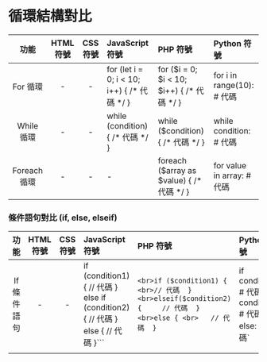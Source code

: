 # 循環結構對比

|     功能     | HTML 符號 | CSS 符號 | JavaScript 符號                             | PHP 符號                                   | Python 符號                 |
| :--------: | :-----: | :----: | :---------------------------------------- | :--------------------------------------- | :------------------------ |
|   For 循環   |    -    |   -    | for (let i = 0; i < 10; i++) { /* 代碼 */ } | for ($i = 0; $i < 10; $i++) { /* 代碼 */ } | for i in range(10):  # 代碼 |
|  While 循環  |    -    |   -    | while (condition) { /* 代碼 */ }            | while ($condition) { /* 代碼 */ }          | while condition:  # 代碼    |
| Foreach 循環 |    -    |   -    | -                                         | foreach ($array as $value) { /* 代碼 */ }  | for value in array:  # 代碼 |
### 條件語句對比 (if, else, elseif)

|   功能    | HTML 符號 | CSS 符號 | JavaScript 符號                                                                               | PHP 符號                                                                                                         | Python 符號                                                               |
| :-----: | :-----: | :----: | :------------------------------------------------------------------------------------------ | :------------------------------------------------------------------------------------------------------------- | :---------------------------------------------------------------------- |
| If 條件語句 |    -    |   -    | if (condition1) {      // 代碼  }  else if (condition2) {     // 代碼  } else {     // 代碼  }``` | ```<br>if ($condition1) {  <br>// 代碼  }   <br>elseif($condition2) {     // 代碼  } <br>else { <br>   // 代碼  }``` | if condition1:      # 代碼  elif condition2:         # 代碼  else:    # 代碼` |
|         |         |        |                                                                                             |                                                                                                                |                                                                         |
